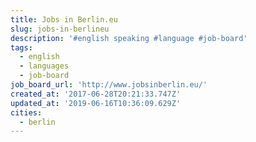```yaml
---
title: Jobs in Berlin.eu
slug: jobs-in-berlineu
description: '#english speaking #language #job-board'
tags:
  - english
  - languages
  - job-board
job_board_url: 'http://www.jobsinberlin.eu/'
created_at: '2017-06-28T20:21:33.747Z'
updated_at: '2019-06-16T10:36:09.629Z'
cities:
  - berlin
---
```


